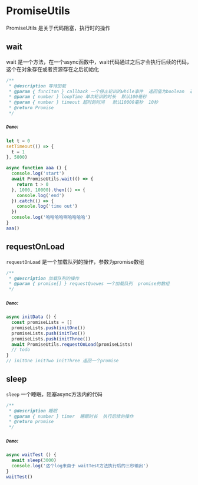 # PromiseUtils
PromiseUtils 是关于代码阻塞，执行时的操作

## wait
wait 是一个方法，在一个async函数中，wait代码通过之后才会执行后续的代码，这个在对象存在或者资源存在之后初始化
```ts
/**
 * @description 等待加载
 * @param { funciton } callback 一个停止轮训的while事件  返回值为boolean  返回true的时候则停止阻塞  开始执行后续的代码
 * @param { number } loopTime 单次轮训的时长  默认100毫秒
 * @param { number } timeout 超时的时间   默认10000毫秒  10秒
 * @return Promise
 */
```
##### `Demo`:
```ts
let t = 0
setTimeout(() => {
  t = 1
}, 5000)

async function aaa () {
  console.log('start')
  await PromiseUtils.wait(() => {
    return t > 0
  }, 1000, 10000).then(() => {
    console.log('end')
  }).catch(() => {
    console.log('time out')
  })
  console.log('哈哈哈哈啊哈哈哈哈')
}
aaa()
```

## requestOnLoad
`requestOnLoad` 是一个加载队列的操作，参数为promise数组
```ts
/**
 * @description 加载队列的操作
 * @param { promise[] } requestQueues 一个加载队列  promise的数组
 */
```
##### `Demo`:
```ts
async initData () {
  const promiseLists = []
  promiseLists.push(initOne())
  promiseLists.push(initTwo())
  promiseLists.push(initThree())
  await PromiseUtils.requestOnLoad(promiseLists)
  // todo
}
// initOne initTwo initThree 返回一个promise
```

## sleep
`sleep` 一个睡眠，阻塞async方法内的代码
```ts
/**
 * @description 睡眠
 * @param { number } timer  睡眠时长  执行后续的操作
 * @return promise
 */
```

##### `Demo`:
```ts
async waitTest () {
  await sleep(3000)
  console.log('这个log来自于 waitTest方法执行后的三秒输出')
}
waitTest()
```
